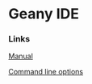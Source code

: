 # Geany IDE

### Links

[Manual](https://www.geany.org/manual/current/)

[Command line options](https://www.geany.org/manual/current/#command-line-options)


